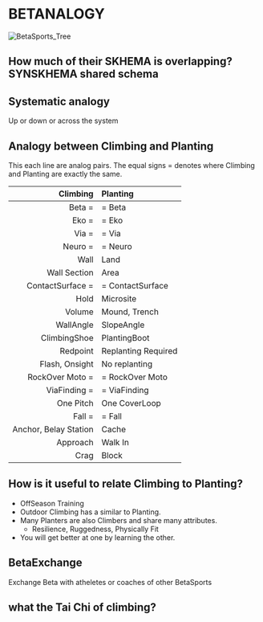 # BETANALOGY

![BetaSports_Tree](/Beta/BetaSports_Tree.png)

## How much of their SKHEMA is overlapping? SYNSKHEMA shared schema

## Systematic analogy

Up or down or across the system

## Analogy between Climbing and Planting

This each line are analog pairs. The equal signs = denotes where Climbing and Planting are exactly the same.

|                         **Climbing** | **Planting**                      |
| -----------------------------------: | :-------------------------------- |
|                  <beta>Beta</beta> = | = <beta>Beta</beta>               |
|                     <eko>Eko</eko> = | = <eko>Eko</eko>                  |
|                     <via>Via</via> = | = <via>Via</via>                  |
|               <neuro>Neuro</neuro> = | = <neuro>Neuro</neuro>            |
|                      <eko>Wall</eko> | <eko>Land</eko>                   |
|              <eko>Wall Section</eko> | <eko>Area</eko>                   |
|          <via>ContactSurface</via> = | = <via>ContactSurface</via>       |
|                      <via>Hold</via> | <via>Microsite</via>              |
|                    <eko>Volume</eko> | <eko>Mound, Trench</eko>          |
|                 <eko>WallAngle</eko> | <eko>SlopeAngle</eko>             |
|            <moto>ClimbingShoe</moto> | <moto>PlantingBoot</moto>         |
|                <beta>Redpoint</beta> | <beta>Replanting Required </beta> |
|          <beta>Flash, Onsight</beta> | <beta>No replanting </beta>       |
|         <moto>RockOver Moto</moto> = | = <moto>RockOver Moto</moto>      |
|              <via>ViaFinding</via> = | = <via>ViaFinding</via>           |
|                <via>One Pitch</via>  | <via>One CoverLoop </via>         |
|                  <moto>Fall</moto> = | = <moto>Fall</moto>               |
| <via>Anchor, Belay Station</via>     | <via>Cache</via>                  |
|              <via>Approach</via>     | <via>Walk In</via>                |
|                     <eko>Crag</eko>  | <eko>Block</eko>                  |

## How is it useful to relate Climbing to Planting?

- OffSeason Training
- Outdoor Climbing has a similar to Planting.
- Many Planters are also Climbers and share many attributes.
    - Resilience, Ruggedness, Physically Fit
- You will get better at one by learning the other.

## BetaExchange

Exchange Beta with atheletes or coaches of other BetaSports

## what the Tai Chi of climbing?
